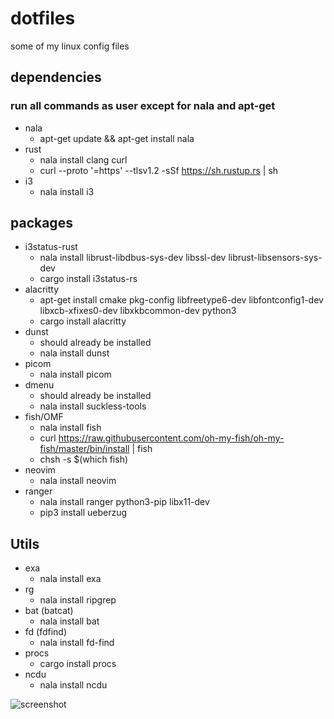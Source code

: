 # dotfiles
some of my linux config files

## dependencies
### run all commands as user except for nala and apt-get
- nala
	- apt-get update && apt-get install nala
- rust
	- nala install clang curl
	- curl --proto '=https' --tlsv1.2 -sSf https://sh.rustup.rs | sh
- i3
	- nala install i3

## packages
- i3status-rust
	- nala install librust-libdbus-sys-dev libssl-dev librust-libsensors-sys-dev
	- cargo install i3status-rs
- alacritty
	- apt-get install cmake pkg-config libfreetype6-dev libfontconfig1-dev libxcb-xfixes0-dev libxkbcommon-dev python3
	- cargo install alacritty
- dunst
	- should already be installed
	- nala install dunst
- picom
	- nala install picom
- dmenu
	- should already be installed
	- nala install suckless-tools
- fish/OMF
	- nala install fish
	- curl https://raw.githubusercontent.com/oh-my-fish/oh-my-fish/master/bin/install | fish
	- chsh -s $(which fish)
- neovim
	- nala install neovim
- ranger
	- nala install ranger python3-pip libx11-dev
	- pip3 install ueberzug

## Utils
- exa
    - nala install exa
- rg
    - nala install ripgrep
- bat (batcat)
    - nala install bat
- fd (fdfind)
    - nala install fd-find
- procs
    - cargo install procs
- ncdu
    - nala install ncdu

![screenshot](https://user-images.githubusercontent.com/65072072/178594963-1c37d563-fa2b-446a-a7bd-97e95d6f418c.png)
